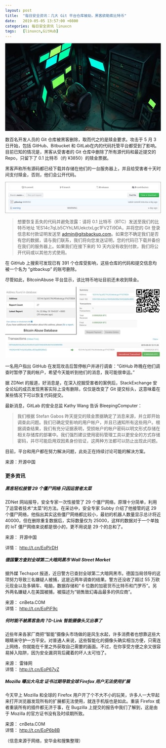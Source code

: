 ```yaml
---
layout: post
title:	"每日安全资讯：几大 Git 平台仓库被劫，黑客欲勒索比特币"
date:	2019-05-05 13:57:00 +0800 
categories:	每日安全资讯 linuxcn 
tags:	[linuxcn,GitHub]
---
```



![](/Asserts/Images/album/201905/05/135637k4ojja4hnhz14hjq.jpg)


数百名开发人员的 Git 仓库被黑客删除，取而代之的是赎金要求。攻击于 5 月 3 日开始，包括 GitHub、Bitbucket 和 GitLab在内的代码托管平台都受到了影响。 目前已知的情况是，黑客从受害者的 Git 仓库中删除了所有源代码和最近提交的 Repo，只留下了 0.1 比特币（约 ¥3850）的赎金票据。


黑客声称所有源码都已经下载并存储在他们的一台服务器上，并且给受害者十天时间支付赎金，否则，他们会公开代码。


![](/Asserts/Images/album/201905/05/135008gt9vo9u88j86vvzz.jpg)



> 
> 想要恢复丢失的代码并避免泄露：请将 0.1 比特币（BTC）发送至我们的比特币地址 1ES14c7qLb5CYhLMUekctxLgc1FV2Ti9DA，并将您的 Git 登录信息和付款证明发送至 admin@gitsbackup.com。如果您不确定我们是否有您的数据，请与我们联系，我们将向您发送证明，您的代码已下载并备份在我们的服务器上。如果我们在接下来的 10 天内没有收到付款，我们将公开代码或以其他方式使用。
> 
> 
> 


在 GitHub 上搜索可发现已有 391 个仓库受影响，这些仓库的代码和提交信息均被一个名为 “gitbackup” 的账号删除。


尽管如此，BitcoinAbuse 平台显示，该比特币地址目前还未收到赎金。


![](/Asserts/Images/album/201905/05/135020gzybxj3ndun6xhw3.jpg)


一名用户指出 GitHub 在发现攻击后暂停帐户并进行调查：“GitHub 昨晚在他们调查时暂停了我的帐户，希望今天能听到他们的消息，我可能很幸运。”


据 ZDNet 的报道，好消息是，在深入挖掘受害者的案例后，StackExchange 安全论坛的成员发现黑客实际上没有删除，仅仅是改变了 Git 提交标头，这意味着在某些情况下可以恢复代码提交。


最新消息，GitLab 的安全总监 Kathy Wang 告诉 BleepingComputer：



> 
> 我们根据 Stefan Gabos 昨天提交的赎金票据确定了消息来源，并立即开始调查此问题。我们已确定受影响的用户帐户，并且已通知所有这些用户。根据调查结果，我们有充分证据表明，受损帐户的帐户密码以明文形式存储在相关存储库的部署中。我们强烈建议使用密码管理工具以更安全的方式存储密码，并尽可能启用双因素身份验证，这两种方法都可以防止出现此问题。
> 
> 
> 


目前，平台和用户都在努力解决问题，此处正在持续讨论可能的解决方案。


来源：开源中国


### 更多资讯


##### 黑客轻松接管 29 个僵尸网络 只因运营者太菜


ZDNet 网站报导，安全专家一次性接管了 29 个僵尸网络，原理十分简单，利用了运营者技术“太菜”的方法。在采访中，安全专家 Subby 介绍了他接管的这 29 个僵尸网络，他指出其实这些僵尸网络都比较小，最初的机器人数量显示总计将近 40000，但在删除重复数据后，实际数量仅为 25000，这样的数据对于一个单独的 IoT 僵尸网络来说都是很小的，更不用说是 29 个的总和了。


来源： 开源中国


详情： <http://t.cn/EoPirDH> 


##### 德国警方查封全球第二大暗网黑市 Wall Street Market


据外媒 Techspot 报道，近日警方已查封全球第二大暗网黑市。德国当局领导的这项努力导致三名嫌疑人被捕，这是近两年调查的结果。警方还没收了超过 55 万欧元现金以及多辆车、电脑，数据存储和“ 6 位数的加密货币比特币和门罗币”。另外两名嫌疑人在美国被捕，被描述为“销售致幻毒品最多的供应商”。


来源： cnBeta.COM  
详情： <http://t.cn/EoPiF9c> 


##### 何时能不被黑客鱼肉？D-Link 智能摄像头又出事了


近些年来各家厂商把“智能”摄像头市场做的是风生水起，许多消费者也想靠这些大眼睛来守护一方平安。对普通人来说，这些智能化的摄像头确实相当方便，只需连上网络，你就能在千里之外获取自己需要的画面。不过，在你享受方便之余又很容易掉入陷阱，因为安全漏洞背后藏着的坏人太可怕了。


来源： 雷锋网  
详情： <http://t.cn/EoP67yZ> 


##### Mozilla 曝出大乌龙 证书过期导致全球 Firefox 用户无法使用扩展


今天早上 Mozilla 和全球的 Firefox 用户开了个不大不小的玩笑，许多人一大早起来打开浏览器发现所有的扩展都无法使用，就连手机版也是如此。重装 Firefox 或者重装所有的插件都无济于事，在 Bugzilla 上提交的报告中我们了解到，这是由于 Mozilla 的官方证书没有及时续期所致。


来源： cnBeta.COM  
详情： <http://t.cn/EoP6b8B> 


（信息来源于网络，安华金和搜集整理）

